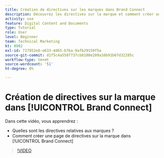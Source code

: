 ```yaml
---
title: Création de directives sur les marques dans Brand Connect
description: Découvrez les directives sur la marque et comment créer une page de directives sur la marque dans Brand Connect pour [!UICONTROL Gestion des actifs numériques Workfront].
activity: use
feature: Digital Content and Documents
type: Tutorial
role: User
level: Beginner
team: Technical Marketing
kt: 8982
exl-id: 717952e8-e633-4d65-b76a-9afb29159f5a
source-git-commit: d1f5c4a558f737cb8188e209a16b91b67d32285c
workflow-type: tm+mt
source-wordcount: '51'
ht-degree: 0%

---
```


# Création de directives sur la marque dans [!UICONTROL Brand Connect]

Dans cette vidéo, vous apprendrez :

* Quelles sont les directives relatives aux marques ?
* Comment créer une page de directives sur la marque dans [!UICONTROL Brand Connect]

>[!VIDEO](https://video.tv.adobe.com/v/335244/?quality=12)
